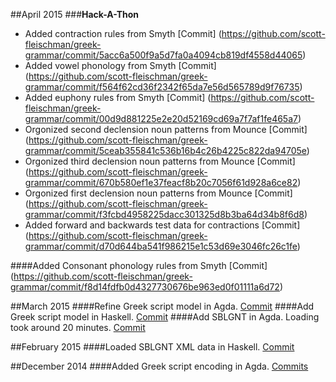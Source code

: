 ##April 2015
###**Hack-A-Thon**
* Added contraction rules from Smyth
[Commit] (https://github.com/scott-fleischman/greek-grammar/commit/5acc6a500f9a5d7fa0a4094cb819df4558d44065)
* Added vowel phonology from Smyth
[Commit] (https://github.com/scott-fleischman/greek-grammar/commit/f564f62cd36f2342f65da7e56d565789d9f76735)
* Added euphony rules from Smyth
[Commit] (https://github.com/scott-fleischman/greek-grammar/commit/00d9d881225e2e20d52169cd69a7f7af1fe465a7)
* Orgonized second declension noun patterns from Mounce
[Commit] (https://github.com/scott-fleischman/greek-grammar/commit/5ceab355841c536b16b4c26b4225c822da94705e)
* Orgonized third declension noun patterns from Mounce
[Commit] (https://github.com/scott-fleischman/greek-grammar/commit/670b580ef1e37feacf8b20c7056f61d928a6ce82)
* Orgonized first declension noun patterns from Mounce
[Commit] (https://github.com/scott-fleischman/greek-grammar/commit/f3fcbd4958225dacc301325d8b3ba64d34b8f6d8)
* Added forward and backwards test data for contractions 
[Commit] (https://github.com/scott-fleischman/greek-grammar/commit/d70d644ba541f986215e1c53d69e3046fc26c1fe)

####Added Consonant phonology rules from Smyth
[Commit] (https://github.com/scott-fleischman/greek-grammar/commit/f8d14fdfb0d4327730676be963ed0f01111a6d72)


##March 2015
####Refine Greek script model in Agda. 
[Commit](bdf3ddedd640da6992240389eae11a1f07e570e7)
####Add Greek script model in Haskell. 
[Commit](https://github.com/scott-fleischman/greek-grammar/commit/60049ffb4b0be155424d3a8fb3cddb38098be05a)
####Add SBLGNT in Agda. 
Loading took around 20 minutes.
[Commit](https://github.com/scott-fleischman/greek-grammar/commit/9afb30f29f19a33b56aaf5a80c83470a6a4a044a)

##February 2015
####Loaded SBLGNT XML data in Haskell. 
[Commit](https://github.com/scott-fleischman/greek-grammar/commit/30639e4a86ba7adcbbd55b7813e52551cb396b1c)

##December 2014
####Added Greek script encoding in Agda.
[Commits](https://github.com/scott-fleischman/greek-grammar/compare/995538b0cbb7eb8ae5f59fbf6973022ac2c93711...bb27a93ca4f4e035fd1a72ccc54c20465a39995f)
